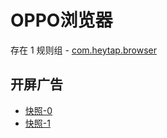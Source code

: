 # OPPO浏览器

存在 1 规则组 - [com.heytap.browser](/src/apps/com.heytap.browser.ts)

## 开屏广告

- [快照-0](https://i.gkd.li/import/12841168)
- [快照-1](https://i.gkd.li/import/13199536)

